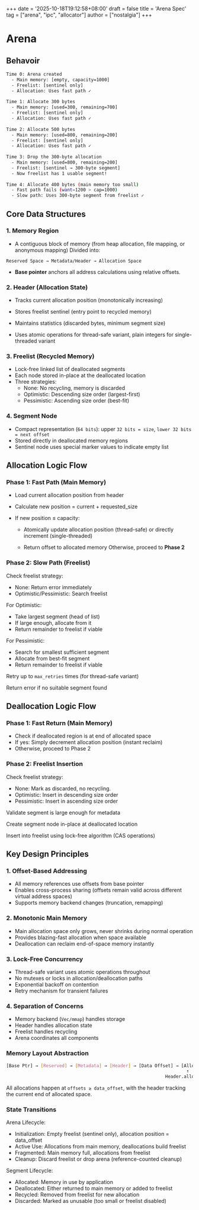 +++
date = '2025-10-18T19:12:58+08:00'
draft = false
title = 'Arena Spec'
tag = ["arena", "ipc", "allocator"]
author = ["nostalgia"]
+++

# Arena

## Behavoir

```bash
Time 0: Arena created  
  - Main memory: [empty, capacity=1000]  
  - Freelist: [sentinel only]  
  - Allocation: Uses fast path ✓  
  
Time 1: Allocate 300 bytes  
  - Main memory: [used=300, remaining=700]  
  - Freelist: [sentinel only]  
  - Allocation: Uses fast path ✓  
  
Time 2: Allocate 500 bytes  
  - Main memory: [used=800, remaining=200]  
  - Freelist: [sentinel only]  
  - Allocation: Uses fast path ✓  
  
Time 3: Drop the 300-byte allocation  
  - Main memory: [used=800, remaining=200]  
  - Freelist: [sentinel → 300-byte segment]  
  - Now freelist has 1 usable segment!  
  
Time 4: Allocate 400 bytes (main memory too small)  
  - Fast path fails (want=1200 > cap=1000)  
  - Slow path: Uses 300-byte segment from freelist ✓  
```

## Core Data Structures

### 1. Memory Region

- A contiguous block of memory (from heap allocation, file mapping, or anonymous mapping)
Divided into:

```
Reserved Space → Metadata/Header → Allocation Space
```

- **Base pointer** anchors all address calculations using relative offsets.

### 2. Header (Allocation State)

- Tracks current allocation position (monotonically increasing)

- Stores freelist sentinel (entry point to recycled memory)

- Maintains statistics (discarded bytes, minimum segment size)

- Uses atomic operations for thread-safe variant, plain integers for single-threaded variant

### 3. Freelist (Recycled Memory)

- Lock-free linked list of deallocated segments
- Each node stored in-place at the deallocated location
- Three strategies:
  - None: No recycling, memory is discarded
  - Optimistic: Descending size order (largest-first)
  - Pessimistic: Ascending size order (best-fit)

### 4. Segment Node

- Compact representation (`64 bits`): upper `32 bits = size`, `lower 32 bits = next offset`
- Stored directly in deallocated memory regions
- Sentinel node uses special marker values to indicate empty list

## Allocation Logic Flow

### Phase 1: Fast Path (Main Memory)

- Load current allocation position from header

- Calculate new position = current + requested_size

- If new position ≤ capacity:
  - Atomically update allocation position (thread-safe) or directly increment (single-threaded)

  - Return offset to allocated memory
 Otherwise, proceed to **Phase 2**

### Phase 2: Slow Path (Freelist)

Check freelist strategy:

- None: Return error immediately
- Optimistic/Pessimistic: Search freelist

For Optimistic:

- Take largest segment (head of list)
- If large enough, allocate from it
- Return remainder to freelist if viable

For Pessimistic:

- Search for smallest sufficient segment
- Allocate from best-fit segment
- Return remainder to freelist if viable

Retry up to `max_retries` times (for thread-safe variant)

Return error if no suitable segment found

## Deallocation Logic Flow

### Phase 1: Fast Return (Main Memory)

- Check if deallocated region is at end of allocated space
- If yes: Simply decrement allocation position (instant reclaim)
- Otherwise, proceed to Phase 2

### Phase 2: Freelist Insertion

Check freelist strategy:

- None: Mark as discarded, no recycling.
- Optimistic: Insert in descending size order
- Pessimistic: Insert in ascending size order

Validate segment is large enough for metadata

Create segment node in-place at deallocated location

Insert into freelist using lock-free algorithm (CAS operations)

## Key Design Principles

### 1. Offset-Based Addressing

- All memory references use offsets from base pointer
- Enables cross-process sharing (offsets remain valid across different virtual address spaces)
- Supports memory backend changes (truncation, remapping)

### 2. Monotonic Main Memory

- Main allocation space only grows, never shrinks during normal operation
- Provides blazing-fast allocation when space available
- Deallocation can reclaim end-of-space memory instantly

### 3. Lock-Free Concurrency

- Thread-safe variant uses atomic operations throughout
- No mutexes or locks in allocation/deallocation paths
- Exponential backoff on contention
- Retry mechanism for transient failures

### 4. Separation of Concerns

- Memory backend (`Vec/mmap`) handles storage
- Header handles allocation state
- Freelist handles recycling
- Arena coordinates all components

### Memory Layout Abstraction

```bash
[Base Ptr] → [Reserved] → [Metadata] → [Header] → [Data Offset] → [Allocation Space]  
                                                                    ↑  
                                                            Header.allocated points here initially  
```

All allocations happen at `offsets ≥ data_offset`, with the header tracking the current end of allocated space.

### State Transitions

Arena Lifecycle:

- Initialization: Empty freelist (sentinel only), allocation position = data_offset
- Active Use: Allocations from main memory, deallocations build freelist
- Fragmented: Main memory full, allocations from freelist
- Cleanup: Discard freelist or drop arena (reference-counted cleanup)

Segment Lifecycle:

- Allocated: Memory in use by application
- Deallocated: Either returned to main memory or added to freelist
- Recycled: Removed from freelist for new allocation
- Discarded: Marked as unusable (too small or freelist disabled)
